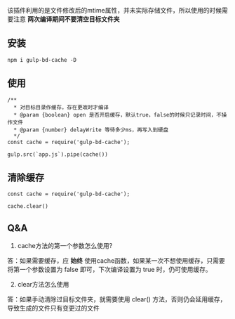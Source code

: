 该插件利用的是文件修改后的mtime属性，并未实际存储文件，所以使用的时候需要注意 **两次编译期间不要清空目标文件夹**

## 安装

```
npm i gulp-bd-cache -D
```

## 使用

```
/**
  * 对目标目录作缓存，存在更改时才编译
  * @param {boolean} open 是否开启缓存，默认true，false的时候只记录时间，不操作文件
  * @param {number} delayWrite 等待多少ms，再写入到硬盘
  */
const cache = require('gulp-bd-cache');

gulp.src(`app.js`).pipe(cache())
```

## 清除缓存

```
const cache = require('gulp-bd-cache');

cache.clear()
```

## Q&A
1. cache方法的第一个参数怎么使用?

答：如果需要缓存，应 **始终** 使用cache函数，如果某一次不想使用缓存，只需要将第一个参数设置为 false 即可，下次编译设置为 true 时，仍可使用缓存。

2. clear方法怎么使用

答：如果手动清除过目标文件夹，就需要使用 clear() 方法，否则仍会延用缓存，导致生成的文件只有变更过的文件
